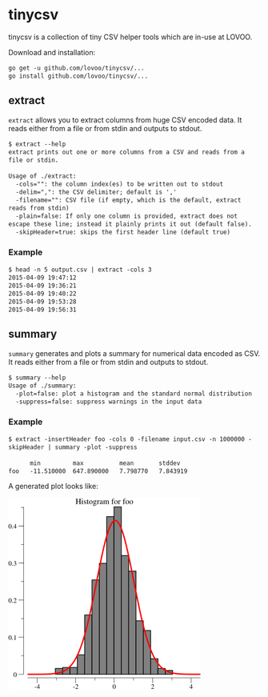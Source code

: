 # tinycsv

tinycsv is a collection of tiny CSV helper tools which are in-use at LOVOO.

Download and installation:

```
go get -u github.com/lovoo/tinycsv/...
go install github.com/lovoo/tinycsv/...
```

## extract

`extract` allows you to extract columns from huge CSV encoded data. It reads either from a file or from stdin and outputs to stdout.

```
$ extract --help
extract prints out one or more columns from a CSV and reads from a file or stdin.

Usage of ./extract:
  -cols="": the column index(es) to be written out to stdout
  -delim=",": the CSV delimiter; default is ','
  -filename="": CSV file (if empty, which is the default, extract reads from stdin)
  -plain=false: If only one column is provided, extract does not escape these line; instead it plainly prints it out (default false).
  -skipHeader=true: skips the first header line (default true)
```

### Example

```
$ head -n 5 output.csv | extract -cols 3
2015-04-09 19:47:12
2015-04-09 19:36:21
2015-04-09 19:40:22
2015-04-09 19:53:28
2015-04-09 19:56:31
```

## summary

`summary` generates and plots a summary for numerical data encoded as CSV. It reads either from a file or from stdin and outputs to stdout.

```
$ summary --help
Usage of ./summary:
  -plot=false: plot a histogram and the standard normal distribution
  -suppress=false: suppress warnings in the input data
```

### Example

```
$ extract -insertHeader foo -cols 0 -filename input.csv -n 1000000 -skipHeader | summary -plot -suppress

      min         max          mean       stddev
foo   -11.510000  647.890000   7.798770   7.843919
```

A generated plot looks like:

![](https://raw.githubusercontent.com/Lovoo/tinycsv/master/histogram.png)
